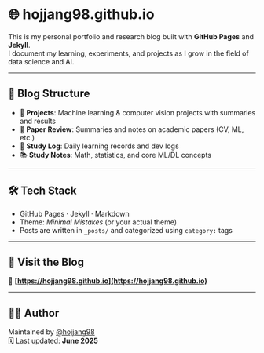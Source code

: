 # 🌐 hojjang98.github.io

This is my personal portfolio and research blog built with **GitHub Pages** and **Jekyll**.  
I document my learning, experiments, and projects as I grow in the field of data science and AI.

---

## 🧭 Blog Structure

- 📁 **Projects**: Machine learning & computer vision projects with summaries and results
- 📄 **Paper Review**: Summaries and notes on academic papers (CV, ML, etc.)
- 📝 **Study Log**: Daily learning records and dev logs
- 📚 **Study Notes**: Math, statistics, and core ML/DL concepts

---

## 🛠 Tech Stack

- GitHub Pages · Jekyll · Markdown
- Theme: *Minimal Mistakes* (or your actual theme)
- Posts are written in `_posts/` and categorized using `category:` tags

---

## 🔗 Visit the Blog

📘 **[https://hojjang98.github.io](https://hojjang98.github.io)**

---

## 🙋‍♂️ Author

Maintained by [@hojjang98](https://github.com/hojjang98)  
🗓️ Last updated: **June 2025**
